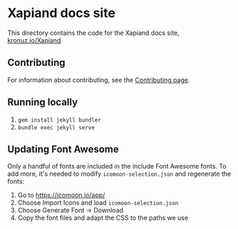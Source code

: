 # Xapiand docs site

This directory contains the code for the Xapiand docs site, [kronuz.io/Xapiand](https://kronuz.io/Xapiand).


## Contributing

For information about contributing, see the [Contributing page](https://kronuz.io/Xapiand/docs/contributing/).


## Running locally

1. `gem install jekyll bundler`
2. `bundle exec jekyll serve`



## Updating Font Awesome
Only a handful of fonts are included in the include Font Awesome fonts. To add
more, it's needed to modify `icomoon-selection.json` and regenerate the fonts:

1. Go to <https://icomoon.io/app/>
2. Choose Import Icons and load `icomoon-selection.json`
3. Choose Generate Font → Download
4. Copy the font files and adapt the CSS to the paths we use
